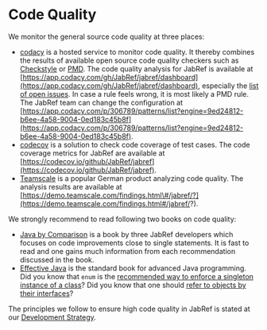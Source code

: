 # Code Quality

We monitor the general source code quality at three places:

* [codacy](https://www.codacy.com/) is a hosted service to monitor code quality. It thereby combines the results of available open source code quality checkers such as [Checkstyle](https://checkstyle.sourceforge.io/) or [PMD](https://pmd.github.io/). The code quality analysis for JabRef is available at [https://app.codacy.com/gh/JabRef/jabref/dashboard](https://app.codacy.com/gh/JabRef/jabref/dashboard), especially the [list of open issues](https://app.codacy.com/gh/JabRef/jabref/issues/index). In case a rule feels wrong, it is most likely a PMD rule. The JabRef team can change the configuration at [https://app.codacy.com/p/306789/patterns/list?engine=9ed24812-b6ee-4a58-9004-0ed183c45b8f](https://app.codacy.com/p/306789/patterns/list?engine=9ed24812-b6ee-4a58-9004-0ed183c45b8f).
* [codecov](https://codecov.io/) is a solution to check code coverage of test cases. The code coverage metrics for JabRef are available at [https://codecov.io/github/JabRef/jabref](https://codecov.io/github/JabRef/jabref).
* [Teamscale](https://www.cqse.eu/de/produkte/teamscale/landing/) is a popular German product analyzing code quality. The analysis results are available at [https://demo.teamscale.com/findings.html\#/jabref/?](https://demo.teamscale.com/findings.html#/jabref/?).

We strongly recommend to read following two books on code quality:

* [Java by Comparison](http://java.by-comparison.com) is a book by three JabRef developers which focuses on code improvements close to single statements. It is fast to read and one gains much information from each recommendation discussed in the book.
* [Effective Java](https://www.oreilly.com/library/view/effective-java-3rd/9780134686097/) is the standard book for advanced Java programming. Did you know that `enum` is the [recommended way to enforce a singleton instance of a class](https://learning.oreilly.com/library/view/effective-java-3rd/9780134686097/ch2.xhtml#lev3)? Did you know that one should [refer to objects by their interfaces](https://learning.oreilly.com/library/view/effective-java-3rd/9780134686097/ch9.xhtml#lev64)?

The principles we follow to ensure high code quality in JabRef is stated at our [Development Strategy](../getting-into-the-code/development-strategy.md).


